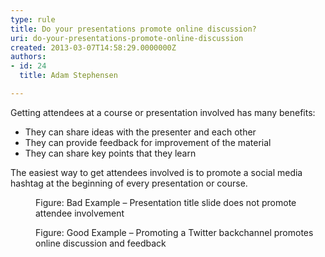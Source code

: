 ```yaml
---
type: rule
title: Do your presentations promote online discussion?
uri: do-your-presentations-promote-online-discussion
created: 2013-03-07T14:58:29.0000000Z
authors:
- id: 24
  title: Adam Stephensen

---
```


 
Getting attendees at a course or presentation involved has many benefits:

- They can share ideas with the presenter and each other
- They can provide feedback for improvement of the material
- They can share key points that they learn


The easiest way to get attendees involved is to promote a social media​ hashtag at the beginning of every presentation or course.
<dl class="badImage"><dt><img src="/PublishingImages/presentation-promote-bad.jpg" alt=""></dt><dd>Figure&#58; Bad Example – Presentation title slide does not promote attendee involvement</dd></dl><dl class="goodImage"><dt><img src="/PublishingImages/presentation-promote-good.jpg" alt=""></dt><dd>Figure&#58; Good Example – Promoting a Twitter backchannel promotes online discussion and feedback</dd></dl>
